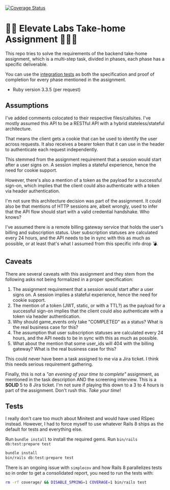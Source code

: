 [![Coverage Status](https://coveralls.io/repos/github/spiceee/elevate-labs-test/badge.svg?branch=main)](https://coveralls.io/github/spiceee/elevate-labs-test?branch=main)

# 🧘🏽 Elevate Labs Take-home Assignment 🧘🏻‍♂️

This repo tries to solve the requirements of the backend take-home assignment, which is a multi-step task, divided in phases, each phase has a specific deliverable.

You can use the [integration tests](https://github.com/spiceee/elevate-labs-test/tree/main/test/integration) as both the specification and proof of completion for every phase mentioned in the assignment.

* Ruby version
3.3.5 (per request)

## Assumptions

I've added comments colocated to their respective files/callsites.
I've mostly assumed this API to be a RESTful API with a hybrid stateless/stateful architecture.

That means the client gets a cookie that can be used to identify the user across requests.
It also receives a bearer token that it can use in the header to authenticate each request independently.

This stemmed from the assignment requirement that a session would start after a user signs on. A session implies a stateful experience, hence the need for cookie support.

However, there's also a mention of a token as the payload for a successful sign-on, which implies that the client could also authenticate with a token via header authentication.

I'm not sure this architecture decision was part of the assignment. It could also be that mentions of HTTP sessions are, albeit wrongly, used to infer that the API flow should start with a valid credential handshake. Who knows?

I've assumed there is a remote billing gateway service that holds the user's billing and subscription status.
User subscription statuses are calculated every 24 hours, and the API needs to be in sync with this as much as possible, or at least that's what I assumed from this specific info drop 💣.

## Caveats

There are several caveats with this assignment and they stem from the following asks not being formalized in a proper specification:

1. The assignment requirement that a session would start after a user signs on. A session implies a stateful experience, hence the need for cookie support.
2. The mention of a token (JWT, static, or with a TTL?) as the payload for a successful sign-on implies that the client could also authenticate with a token via header authentication.
3. Why should game_events only take "COMPLETED" as a status? What is the real business case for this?
4. The assumption that user subscription statuses are calculated every 24 hours, and the API needs to be in sync with this as much as possible.
5. What about the mention that some user_ids will 404 with the billing gateway? What is the real business case for this?

This could never have been a task assigned to me via a Jira ticket. I think this needs serious requirement gathering.

Finally, this is not a _"an evening of your time to complete"_ assignment, as mentioned in the task description AND the screening interview. This is a **SOLID** 5 to 8 Jira ticket. I'm not sure if playing this down to a 3 to 4 hours is part of the assignment. Don't rush this. _Take your time_!

## Tests
I really don't care too much about Minitest and would have used RSpec instead.
However, I had to force myself to use whatever Rails 8 ships as the default for tests and everything else.

Run `bundle install` to install the required gems.
Run `bin/rails db:test:prepare test`

```bash
bundle install
bin/rails db:test:prepare test
```

There is an ongoing issue with `simplecov` and how Rails 8 parallelizes tests so in order to get a consolidated report, you need to run the tests with:

```bash
rm -rf coverage/ && DISABLE_SPRING=1 COVERAGE=1 bin/rails test
```
